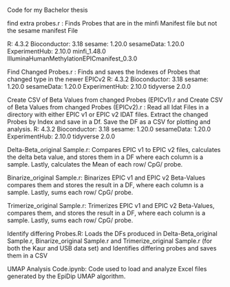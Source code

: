 Code for my Bachelor thesis

find extra probes.r :
Finds Probes that are in the minfi Manifest file but not the sesame manifest File 

R: 4.3.2
Bioconductor: 3.18
sesame: 1.20.0
sesameData: 1.20.0
ExperimentHub: 2.10.0
minfi_1.48.0
IlluminaHumanMethylationEPICmanifest_0.3.0

Find Changed Probes.r :
Finds and saves the Indexes of Probes that changed type in the newer EPICv2
R: 4.3.2
Bioconductor: 3.18
sesame: 1.20.0
sesameData: 1.20.0
ExperimentHub: 2.10.0
tidyverse 2.0.0

Create CSV of Beta Values from changed Probes (EPICv1).r and 
Create CSV of Beta Values from changed Probes (EPICv2).r :
Read all Idat Files in a directory with either EPIC v1 or EPIC v2 IDAT files.
Extract the changed Probes by Index and save in a Df.
Save the DF as a CSV for plotting and analysis.
R: 4.3.2
Bioconductor: 3.18
sesame: 1.20.0
sesameData: 1.20.0
ExperimentHub: 2.10.0
tidyverse 2.0.0


Delta-Beta_original Sample.r:
Compares EPIC v1 to EPIC v2 files, calculates the delta beta value, and stores them in a DF where each column is a sample. Lastly, calculates the Mean of each row/ CpG/ probe.


Binarize_original Sample.r:
Binarizes EPIC v1 and EPIC v2 Beta-Values compares them and stores the result in a DF, where each column is a sample. Lastly, sums each row/ CpG/ probe.

Trimerize_original Sample.r:
Trimerizes EPIC v1 and EPIC v2 Beta-Values, compares them, and stores the result in a DF, where each column is a sample. Lastly, sums each row/ CpG/ probe.

Identify differing Probes.R: 
Loads the DFs produced in   Delta-Beta_original Sample.r, Binarize_original Sample.r and Trimerize_original Sample.r (for both the Kaur and USB data set) and Identifies differing probes and saves them in a CSV

UMAP Analysis Code.ipynb:
Code used to load and analyze Excel files generated by the EpiDip UMAP algorithm.


